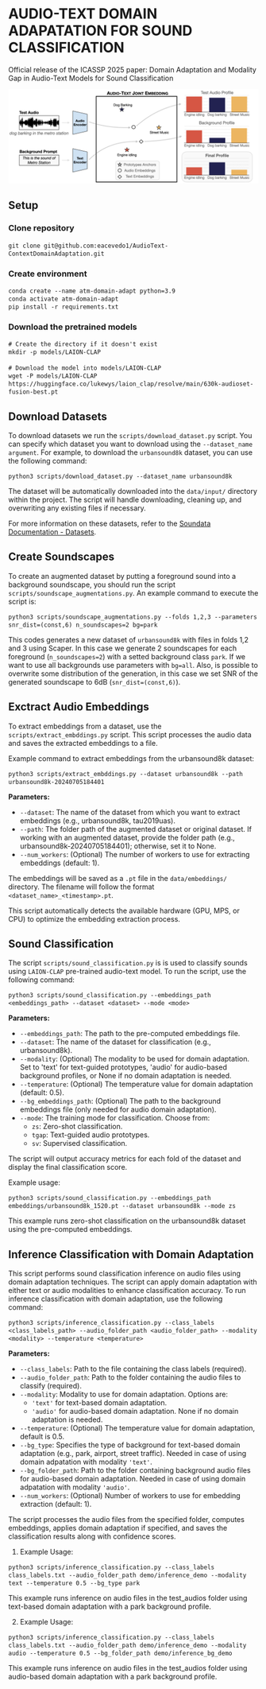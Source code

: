 # AUDIO-TEXT DOMAIN ADAPATATION FOR SOUND CLASSIFICATION

Official release of the ICASSP 2025 paper: Domain Adaptation and Modality Gap in Audio-Text Models for Sound Classification 

![Method Proposed](figures/figura_v1.001.png "Proposed Method")

## Setup

### Clone repository

```
git clone git@github.com:eacevedo1/AudioText-ContextDomainAdaptation.git
```

### Create environment

```
conda create --name atm-domain-adapt python=3.9
conda activate atm-domain-adapt
pip install -r requirements.txt
```

### Download the pretrained models

```
# Create the directory if it doesn't exist
mkdir -p models/LAION-CLAP

# Download the model into models/LAION-CLAP
wget -P models/LAION-CLAP https://huggingface.co/lukewys/laion_clap/resolve/main/630k-audioset-fusion-best.pt
```

## Download Datasets

To download datasets we run the `scripts/download_dataset.py` script. You can specify which dataset you want to download using the `--dataset_name argument`. For example, to download the `urbansound8k` dataset, you can use the following command:

```
python3 scripts/download_dataset.py --dataset_name urbansound8k 
```

The dataset will be automatically downloaded into the `data/input/` directory within the project. The script will handle downloading, cleaning up, and overwriting any existing files if necessary.

For more information on these datasets, refer to the [Soundata Documentation - Datasets](https://soundata.readthedocs.io/en/latest/source/quick_reference.html).

## Create Soundscapes

To create an augmented dataset by putting a foreground sound into a background soundscape, you should run the script `scripts/soundscape_augmentations.py`. An example command to execute the script is:

```
python3 scripts/soundscape_augmentations.py --folds 1,2,3 --parameters snr_dist=(const,6) n_soundscapes=2 bg=park
```

This codes generates a new dataset of `urbansound8k` with files in folds 1,2 and 3 using Scaper. In this case we generate 2 soundscapes for each foreground (`n_soundscapes=2`) with a setted background class `park`. If we want to use all backgrounds use parameters with `bg=all`. Also, is possible to overwrite some distribution of the generation, in this case we set SNR of the generated soundscape to 6dB (`snr_dist=(const,6)`).

## Exctract Audio Embeddings 

To extract embeddings from a dataset, use the `scripts/extract_embddings.py` script. This script processes the audio data and saves the extracted embeddings to a file.

Example command to extract embeddings from the urbansound8k dataset:

```
python3 scripts/extract_embddings.py --dataset urbansound8k --path urbansound8k-20240705184401
```

**Parameters:**
- `--dataset`: The name of the dataset from which you want to extract embeddings (e.g., urbansound8k, tau2019uas).
- `--path`: The folder path of the augmented dataset or original dataset. If working with an augmented dataset, provide the folder path (e.g., urbansound8k-20240705184401); otherwise, set it to None.
- `--num_workers`: (Optional) The number of workers to use for extracting embeddings (default: 1).

The embeddings will be saved as a `.pt` file in the `data/embeddings/` directory. The filename will follow the format `<dataset_name>_<timestamp>.pt`. 

This script automatically detects the available hardware (GPU, MPS, or CPU) to optimize the embedding extraction process.

## Sound Classification

The script `scripts/sound_classification.py` is is used to classify sounds using `LAION-CLAP` pre-trained audio-text model. To run the script, use the following command:

```
python3 scripts/sound_classification.py --embeddings_path <embeddings_path> --dataset <dataset> --mode <mode>
```

**Parameters:**

- `--embeddings_path`: The path to the pre-computed embeddings file.
- `--dataset`: The name of the dataset for classification (e.g., urbansound8k).
- `--modality`: (Optional) The modality to be used for domain adaptation. Set to 'text' for text-guided prototypes, 'audio' for audio-based background profiles, or None if no domain adaptation is needed.
- `--temperature`: (Optional) The temperature value for domain adaptation (default: 0.5).
- `--bg_embeddings_path`: (Optional) The path to the background embeddings file (only needed for audio domain adaptation).
- `--mode`: The training mode for classification. Choose from:
    * `zs`: Zero-shot classification.
    * `tgap`: Text-guided audio prototypes.
    * `sv`: Supervised classification.

The script will output accuracy metrics for each fold of the dataset and display the final classification score.

Example usage:

```
python3 scripts/sound_classification.py --embeddings_path embeddings/urbansound8k_1520.pt --dataset urbansound8k --mode zs
```

This example runs zero-shot classification on the urbansound8k dataset using the pre-computed embeddings.

## Inference Classification with Domain Adaptation

This script performs sound classification inference on audio files using domain adaptation techniques. The script can apply domain adaptation with either text or audio modalities to enhance classification accuracy. To run inference classification with domain adaptation, use the following command:

```
python3 scripts/inference_classification.py --class_labels <class_labels_path> --audio_folder_path <audio_folder_path> --modality <modality> --temperature <temperature>
```

**Parameters:**

- `--class_labels`: Path to the file containing the class labels (required).
- `--audio_folder_path`: Path to the folder containing the audio files to classify (required).
- `--modality`: Modality to use for domain adaptation. Options are:
    * `'text'` for text-based domain adaptation.
    * `'audio'` for audio-based domain adaptation.
None if no domain adaptation is needed.
- `--temperature`: (Optional) The temperature value for domain adaptation, default is 0.5.
- `--bg_type`: Specifies the type of background for text-based domain adaptation (e.g., park, airport, street traffic). Needed in case of using domain adpatation with modality `'text'`. 
- `--bg_folder_path`: Path to the folder containing background audio files for audio-based domain adaptation. Needed in case of using domain adpatation with modality `'audio'`. 
- `--num_workers`: (Optional) Number of workers to use for embedding extraction (default: 1).

The script processes the audio files from the specified folder, computes embeddings, applies domain adaptation if specified, and saves the classification results along with confidence scores.

1. Example Usage:

```
python3 scripts/inference_classification.py --class_labels class_labels.txt --audio_folder_path demo/inference_demo --modality text --temperature 0.5 --bg_type park
```

This example runs inference on audio files in the test_audios folder using text-based domain adaptation with a park background profile.

2. Example Usage:

```
python3 scripts/inference_classification.py --class_labels class_labels.txt --audio_folder_path demo/inference_demo --modality audio --temperature 0.5 --bg_folder_path demo/inference_bg_demo
```

This example runs inference on audio files in the test_audios folder using audio-based domain adaptation with a park background profile.